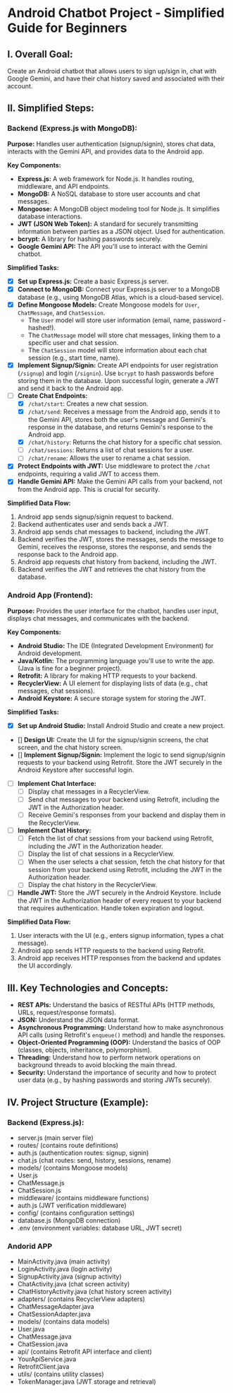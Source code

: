 # Android Chatbot Project - Simplified Guide for Beginners

## I. Overall Goal:

Create an Android chatbot that allows users to sign up/sign in, chat with Google Gemini, and have their chat history saved and associated with their account.

## II. Simplified Steps:

### Backend (Express.js with MongoDB):

**Purpose:** Handles user authentication (signup/signin), stores chat data, interacts with the Gemini API, and provides data to the Android app.

**Key Components:**

*   **Express.js:** A web framework for Node.js. It handles routing, middleware, and API endpoints.
*   **MongoDB:** A NoSQL database to store user accounts and chat messages.
*   **Mongoose:** A MongoDB object modeling tool for Node.js. It simplifies database interactions.
*   **JWT (JSON Web Token):** A standard for securely transmitting information between parties as a JSON object. Used for authentication.
*   **bcrypt:** A library for hashing passwords securely.
*   **Google Gemini API:** The API you'll use to interact with the Gemini chatbot.

**Simplified Tasks:**

*   [x] **Set up Express.js:** Create a basic Express.js server.
*   [x] **Connect to MongoDB:** Connect your Express.js server to a MongoDB database (e.g., using MongoDB Atlas, which is a cloud-based service).
*   [x] **Define Mongoose Models:** Create Mongoose models for `User`, `ChatMessage`, and `ChatSession`.
    *   The `User` model will store user information (email, name, password - hashed!).
    *   The `ChatMessage` model will store chat messages, linking them to a specific user and chat session.
    *   The `ChatSession` model will store information about each chat session (e.g., start time, name).
*   [x] **Implement Signup/Signin:** Create API endpoints for user registration (`/signup`) and login (`/signin`). Use `bcrypt` to hash passwords before storing them in the database. Upon successful login, generate a JWT and send it back to the Android app.
*   [ ] **Create Chat Endpoints:**
    *   [x] `/chat/start`: Creates a new chat session.
    *   [x] `/chat/send`: Receives a message from the Android app, sends it to the Gemini API, stores both the user's message and Gemini's response in the database, and returns Gemini's response to the Android app.
    *   [x] `/chat/history`: Returns the chat history for a specific chat session.
    *   [ ] `/chat/sessions`: Returns a list of chat sessions for a user.
    *   [ ] `/chat/rename`: Allows the user to rename a chat session.
*   [x] **Protect Endpoints with JWT:** Use middleware to protect the `/chat` endpoints, requiring a valid JWT to access them.
*   [x] **Handle Gemini API:** Make the Gemini API calls from your backend, not from the Android app. This is crucial for security.

**Simplified Data Flow:**

1.  Android app sends signup/signin request to backend.
2.  Backend authenticates user and sends back a JWT.
3.  Android app sends chat messages to backend, including the JWT.
4.  Backend verifies the JWT, stores the messages, sends the message to Gemini, receives the response, stores the response, and sends the response back to the Android app.
5.  Android app requests chat history from backend, including the JWT.
6.  Backend verifies the JWT and retrieves the chat history from the database.

### Android App (Frontend):

**Purpose:** Provides the user interface for the chatbot, handles user input, displays chat messages, and communicates with the backend.

**Key Components:**

*   **Android Studio:** The IDE (Integrated Development Environment) for Android development.
*   **Java/Kotlin:** The programming language you'll use to write the app. (Java is fine for a beginner project).
*   **Retrofit:** A library for making HTTP requests to your backend.
*   **RecyclerView:** A UI element for displaying lists of data (e.g., chat messages, chat sessions).
*   **Android Keystore:** A secure storage system for storing the JWT.

**Simplified Tasks:**

*   [x] **Set up Android Studio:** Install Android Studio and create a new project.
*   [] **Design UI:** Create the UI for the signup/signin screens, the chat screen, and the chat history screen.
*   [] **Implement Signup/Signin:** Implement the logic to send signup/signin requests to your backend using Retrofit. Store the JWT securely in the Android Keystore after successful login.
*   [ ] **Implement Chat Interface:**
    *   [ ] Display chat messages in a RecyclerView.
    *   [ ] Send chat messages to your backend using Retrofit, including the JWT in the Authorization header.
    *   [ ] Receive Gemini's responses from your backend and display them in the RecyclerView.
*   [ ] **Implement Chat History:**
    *   [ ] Fetch the list of chat sessions from your backend using Retrofit, including the JWT in the Authorization header.
    *   [ ] Display the list of chat sessions in a RecyclerView.
    *   [ ] When the user selects a chat session, fetch the chat history for that session from your backend using Retrofit, including the JWT in the Authorization header.
    *   [ ] Display the chat history in the RecyclerView.
*   [ ] **Handle JWT:** Store the JWT securely in the Android Keystore. Include the JWT in the Authorization header of every request to your backend that requires authentication. Handle token expiration and logout.

**Simplified Data Flow:**

1.  User interacts with the UI (e.g., enters signup information, types a chat message).
2.  Android app sends HTTP requests to the backend using Retrofit.
3.  Android app receives HTTP responses from the backend and updates the UI accordingly.

## III. Key Technologies and Concepts:

*   **REST APIs:** Understand the basics of RESTful APIs (HTTP methods, URLs, request/response formats).
*   **JSON:** Understand the JSON data format.
*   **Asynchronous Programming:** Understand how to make asynchronous API calls (using Retrofit's `enqueue()` method) and handle the responses.
*   **Object-Oriented Programming (OOP):** Understand the basics of OOP (classes, objects, inheritance, polymorphism).
*   **Threading:** Understand how to perform network operations on background threads to avoid blocking the main thread.
*   **Security:** Understand the importance of security and how to protect user data (e.g., by hashing passwords and storing JWTs securely).

## IV. Project Structure (Example):

### Backend (Express.js):

* server.js (main server file)
* routes/ (contains route definitions)
*   auth.js (authentication routes: signup, signin)
*   chat.js (chat routes: send, history, sessions, rename)
* models/ (contains Mongoose models)
*   User.js
*   ChatMessage.js
*   ChatSession.js
* middleware/ (contains middleware functions)
*   auth.js (JWT verification middleware)
* config/ (contains configuration settings)
*   database.js (MongoDB connection)
* .env (environment variables: database URL, JWT secret)

### Andorid APP

* MainActivity.java (main activity)
* LoginActivity.java (login activity)
* SignupActivity.java (signup activity)
* ChatActivity.java (chat screen activity)
* ChatHistoryActivity.java (chat history screen activity)
* adapters/ (contains RecyclerView adapters)
*   ChatMessageAdapter.java
*   ChatSessionAdapter.java
* models/ (contains data models)
*   User.java
*   ChatMessage.java
*   ChatSession.java
* api/ (contains Retrofit API interface and client)
*   YourApiService.java
*   RetrofitClient.java
* utils/ (contains utility classes)
*   TokenManager.java (JWT storage and retrieval)
 
